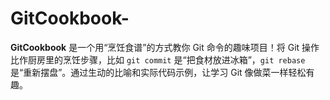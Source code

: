 # GitCookbook-
**GitCookbook** 是一个用“烹饪食谱”的方式教你 Git 命令的趣味项目！将 Git 操作比作厨房里的烹饪步骤，比如 `git commit` 是“把食材放进冰箱”，`git rebase` 是“重新摆盘”。通过生动的比喻和实际代码示例，让学习 Git 像做菜一样轻松有趣。
